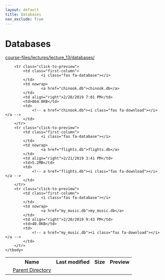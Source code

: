 ```yaml
---
layout: default
title: Databases
nav_exclude: True
---
```


# Databases

[course-files/lectures/lecture_13/databases/](.)

<table class="tbl-files">
    <tbody>
        <tr>
            <th valign="top"></th>
            <th>Name</th>
            <th>Last modified</th>
            <th>Size</th>
            <th>Preview</th>
        </tr>
        <tr>
            <td valign="top">
                <i class="fa fa-folder-open"></i>
            </td>
            <td><a href="../">Parent Directory</a></td>
            <td>&nbsp;</td>
            <td>&nbsp;</td>
            <td>&nbsp;</td>
        </tr>

        <tr class="click-to-preview">
            <td class="first-column">
                    <i class="fas fa-database"></i>
            </td>
            <td nowrap>
                    <a href="chinook.db">chinook.db</a>
            </td>
            <td align="right">2/20/2019 7:01 PM</td>
            <td>864.0KB</td>
            <td>
                <!-- a href="chinook.db"><i class="fas fa-download"></i></a -->
            </td>
        </tr>
        <tr class="click-to-preview">
            <td class="first-column">
                    <i class="fas fa-database"></i>
            </td>
            <td nowrap>
                    <a href="flights.db">flights.db</a>
            </td>
            <td align="right">2/21/2019 3:41 PM</td>
            <td>5.2MB</td>
            <td>
                <!-- a href="flights.db"><i class="fas fa-download"></i></a -->
            </td>
        </tr>
        <tr class="click-to-preview">
            <td class="first-column">
                    <i class="fas fa-database"></i>
            </td>
            <td nowrap>
                    <a href="my_music.db">my_music.db</a>
            </td>
            <td align="right">2/20/2019 9:43 PM</td>
            <td>40.0KB</td>
            <td>
                <!-- a href="my_music.db"><i class="fas fa-download"></i></a -->
            </td>
        </tr>
    </tbody>
</table>

